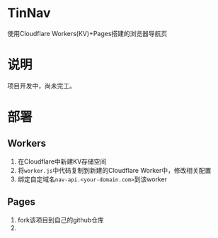 # TinNav
使用Cloudflare Workers(KV)+Pages搭建的浏览器导航页

# 说明
项目开发中，尚未完工。

# 部署
## Workers
1. 在Cloudflare中新建KV存储空间
2. 将`worker.js`中代码复制到新建的Cloudflare Worker中，修改相关配置
3. 绑定自定域名`nav-api.<your-domain.com>`到该worker

## Pages
1. fork该项目到自己的github仓库
2. 